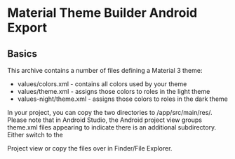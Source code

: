 # Material Theme Builder Android Export

## Basics

This archive contains a number of files defining a Material 3 theme:

* values/colors.xml - contains all colors used by your theme
* values/theme.xml - assigns those colors to roles in the light theme
* values-night/theme.xml - assigns those colors to roles in the dark theme

In your project, you can copy the two directories to /app/src/main/res/.
Please note that in Android Studio, the Android project view groups theme.xml files
appearing to indicate there is an additional subdirectory. Either switch to the

Project view or copy the files over in Finder/File Explorer.